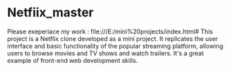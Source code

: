# Netfiix_master
 Please exeperiace my work : file:///E:/mini%20projects/index.html#
This project is a Netflix clone developed as a mini project. It replicates the user interface and basic functionality of the popular streaming platform, allowing users to browse movies and TV shows and watch trailers. It's a great example of front-end web development skills.
